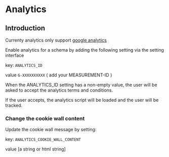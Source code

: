 # Analytics

## Introduction

Currenty analytics only support [google analytics](https://analytics.google.com/analytics/web/)

Enable analytics for a schema by adding the following setting via the setting interface

key: `ANALYTICS_ID`

value `G-XXXXXXXXXX` ( add your MEASUREMENT-ID )

When the ANALYTICS_ID setting has a non-empty value, the user will be asked to accept the  analytics terms and conditions.

If the user accepts, the analytics script will be loaded and the user will be tracked.

### Change the cookie wall content

Update the cookie wall message by setting:

key: `ANALYTICS_COOKIE_WALL_CONTENT`

value [a string or html string]

